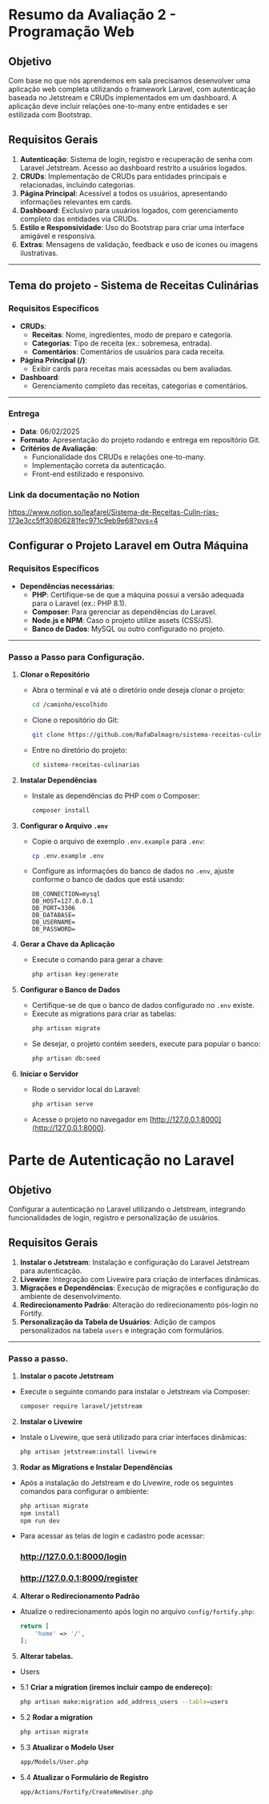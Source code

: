# Resumo da Avaliação 2 - Programação Web

## Objetivo
Com base no que nós aprendemos em sala precisamos desenvolver uma aplicação web completa utilizando o framework Laravel, com autenticação baseada no Jetstream e CRUDs implementados em um dashboard. A aplicação deve incluir relações one-to-many entre entidades e ser estilizada com Bootstrap.

## Requisitos Gerais
1. **Autenticação**: Sistema de login, registro e recuperação de senha com Laravel Jetstream. Acesso ao dashboard restrito a usuários logados.
2. **CRUDs**: Implementação de CRUDs para entidades principais e relacionadas, incluindo categorias.
3. **Página Principal**: Acessível a todos os usuários, apresentando informações relevantes em cards.
4. **Dashboard**: Exclusivo para usuários logados, com gerenciamento completo das entidades via CRUDs.
5. **Estilo e Responsividade**: Uso do Bootstrap para criar uma interface amigável e responsiva.
6. **Extras**: Mensagens de validação, feedback e uso de ícones ou imagens ilustrativas.

---

## Tema do projeto - Sistema de Receitas Culinárias
### Requisitos Específicos
- **CRUDs**:
  - **Receitas**: Nome, ingredientes, modo de preparo e categoria.
  - **Categorias**: Tipo de receita (ex.: sobremesa, entrada).
  - **Comentários**: Comentários de usuários para cada receita.
- **Página Principal (/)**:
  - Exibir cards para receitas mais acessadas ou bem avaliadas.
- **Dashboard**:
  - Gerenciamento completo das receitas, categorias e comentários.

---

### Entrega
- **Data**: 06/02/2025
- **Formato**: Apresentação do projeto rodando e entrega em repositório Git.
- **Critérios de Avaliação**:
  - Funcionalidade dos CRUDs e relações one-to-many.
  - Implementação correta da autenticação.
  - Front-end estilizado e responsivo.

### Link da documentação no Notion
https://www.notion.so/leafarel/Sistema-de-Receitas-Culin-rias-173e3cc5ff30806281fec971c9eb9e68?pvs=4

## Configurar o Projeto Laravel em Outra Máquina

### Requisitos Específicos
- **Dependências necessárias**:
  - **PHP**: Certifique-se de que a máquina possui a versão adequada para o Laravel (ex.: PHP 8.1).
  - **Composer**: Para gerenciar as dependências do Laravel.
  - **Node.js e NPM**: Caso o projeto utilize assets (CSS/JS).
  - **Banco de Dados**: MySQL ou outro configurado no projeto.

---

### Passo a Passo para Configuração.

1. **Clonar o Repositório**
   - Abra o terminal e vá até o diretório onde deseja clonar o projeto:
     ```bash
     cd /caminho/escolhido
     ```
   - Clone o repositório do Git:
     ```bash
     git clone https://github.com/RafaDalmagro/sistema-receitas-culinarias.git
     ```
   - Entre no diretório do projeto:
     ```bash
     cd sistema-receitas-culinarias
     ```

2. **Instalar Dependências**
   - Instale as dependências do PHP com o Composer:
     ```bash
     composer install
     ```
     
3. **Configurar o Arquivo `.env`**
   - Copie o arquivo de exemplo `.env.example` para `.env`:
     ```bash
     cp .env.example .env
     ```
   - Configure as informações do banco de dados no `.env`, ajuste conforme o banco de dados que está usando:
     ```
     DB_CONNECTION=mysql
     DB_HOST=127.0.0.1
     DB_PORT=3306
     DB_DATABASE=
     DB_USERNAME=
     DB_PASSWORD=
     ```
     
4. **Gerar a Chave da Aplicação**
   - Execute o comando para gerar a chave:
     ```bash
     php artisan key:generate
     ```

5. **Configurar o Banco de Dados**
   - Certifique-se de que o banco de dados configurado no `.env` existe.
   - Execute as migrations para criar as tabelas:
     ```bash
     php artisan migrate
     ```
   - Se desejar, o projeto contém seeders, execute para popular o banco:
     ```bash
     php artisan db:seed
     ```

6. **Iniciar o Servidor**
   - Rode o servidor local do Laravel:
     ```bash
     php artisan serve
     ```
   - Acesse o projeto no navegador em [http://127.0.0.1:8000](http://127.0.0.1:8000).

# Parte de Autenticação no Laravel

## Objetivo
Configurar a autenticação no Laravel utilizando o Jetstream, integrando funcionalidades de login, registro e personalização de usuários.

## Requisitos Gerais
1. **Instalar o Jetstream**: Instalação e configuração do Laravel Jetstream para autenticação.
2. **Livewire**: Integração com Livewire para criação de interfaces dinâmicas.
3. **Migrações e Dependências**: Execução de migrações e configuração do ambiente de desenvolvimento.
4. **Redirecionamento Padrão**: Alteração do redirecionamento pós-login no Fortify.
5. **Personalização da Tabela de Usuários**: Adição de campos personalizados na tabela `users` e integração com formulários.

---
### Passo a passo.
  
1. **Instalar o pacote Jetstream**
- Execute o seguinte comando para instalar o Jetstream via Composer:
  ```bash
  composer require laravel/jetstream
  ```

2. **Instalar o Livewire**
- Instale o Livewire, que será utilizado para criar interfaces dinâmicas:
  ```bash
  php artisan jetstream:install livewire
  ```

3. **Rodar as Migrations e Instalar Dependências**
- Após a instalação do Jetstream e do Livewire, rode os seguintes comandos para configurar o ambiente:
  ```bash
  php artisan migrate
  npm install
  npm run dev
  ```
- Para acessar as telas de login e cadastro pode acessar:
  ### http://127.0.0.1:8000/login
  ### http://127.0.0.1:8000/register

4. **Alterar o Redirecionamento Padrão**
- Atualize o redirecionamento após login no arquivo `config/fortify.php`:
  ```php
  return [
      'home' => '/',
  ];
  
5. **Alterar tabelas.**
- Users

- 5.1 **Criar a migration (iremos incluir campo de endereço):**
    ```bash
    php artisan make:migration add_address_users --table=users
    ```
  
- 5.2 **Rodar a migration**
    ```bash
    php artisan migrate
    ```
- 5.3 **Atualizar o Modelo User**
    ```bash
    app/Models/User.php
    ```
  
- 5.4 **Atualizar o Formulário de Registro**
    ```bash
    app/Actions/Fortify/CreateNewUser.php
    ```